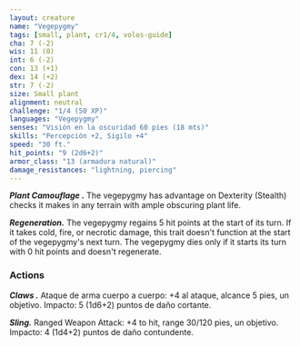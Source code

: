 ```yaml
---
layout: creature
name: "Vegepygmy"
tags: [small, plant, cr1/4, volos-guide]
cha: 7 (-2)
wis: 11 (0)
int: 6 (-2)
con: 13 (+1)
dex: 14 (+2)
str: 7 (-2)
size: Small plant
alignment: neutral
challenge: "1/4 (50 XP)"
languages: "Vegepygmy"
senses: "Visión en la oscuridad 60 pies (18 mts)"
skills: "Percepción +2, Sigilo +4"
speed: "30 ft."
hit_points: "9 (2d6+2)"
armor_class: "13 (armadura natural)"
damage_resistances: "lightning, piercing"
---
```


***Plant Camouflage .*** The vegepygmy has advantage on Dexterity (Stealth) checks it makes in any terrain with ample obscuring plant life.

***Regeneration.*** The vegepygmy regains 5 hit points at the start of its turn. If it takes cold, fire, or necrotic damage, this trait doesn't function at the start of the vegepygmy's next turn. The vegepygmy dies only if it starts its turn with 0 hit points and doesn't regenerate.

### Actions

***Claws .*** Ataque de arma cuerpo a cuerpo: +4 al ataque, alcance 5 pies, un objetivo. Impacto: 5 (1d6+2) puntos de daño cortante.

***Sling.*** Ranged Weapon Attack: +4 to hit, range 30/120 pies, un objetivo. Impacto: 4 (1d4+2) puntos de daño contundente.